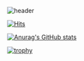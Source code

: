 ![header](https://capsule-render.vercel.app/api?type=wave&color=auto&height=300&section=header&text=Welcome%20to%20marcio&fontSize=90)

[![Hits](https://hits.seeyoufarm.com/api/count/incr/badge.svg?url=https://github.com/MarcioAhn)](https://hits.seeyoufarm.com)

[![Anurag's GitHub stats](https://github-readme-stats.vercel.app/api?username=MarcioAhn)](https://github.com/anuraghazra/github-readme-stats)                    

[![trophy](https://github-profile-trophy.vercel.app/?username=MarcioAhn&theme=onedark)](https://github.com/ryo-ma/github-profile-trophy)